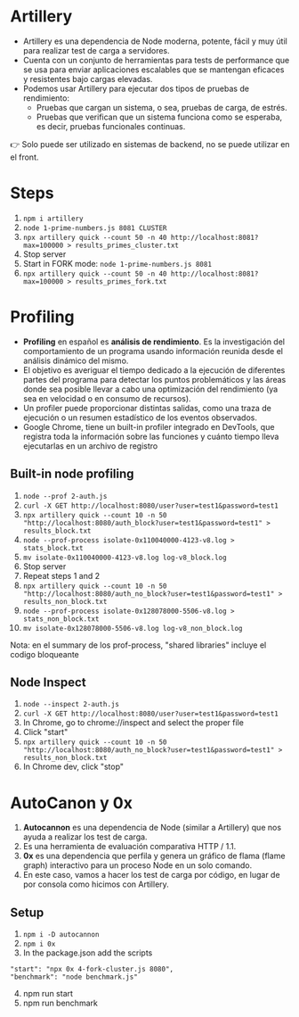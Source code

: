 # Artillery

* Artillery es una dependencia de Node moderna, potente, fácil y muy útil para realizar test de carga a servidores.
* Cuenta con un conjunto de herramientas para tests de performance que se usa para enviar aplicaciones escalables que se mantengan eficaces y resistentes bajo cargas elevadas.
* Podemos usar Artillery para ejecutar dos tipos de pruebas de rendimiento:
  * Pruebas que cargan un sistema, o sea, pruebas de carga, de estrés.
  * Pruebas que verifican que un sistema funciona como se esperaba, es decir, pruebas funcionales continuas.

👉 Solo puede ser utilizado en sistemas de backend, no se puede utilizar en el front.

# Steps

1. `npm i artillery`
2. `node 1-prime-numbers.js 8081 CLUSTER`
3. `npx artillery quick --count 50 -n 40 http://localhost:8081?max=100000 > results_primes_cluster.txt`
4. Stop server
5. Start in FORK mode: `node 1-prime-numbers.js 8081`
6. `npx artillery quick --count 50 -n 40 http://localhost:8081?max=100000 > results_primes_fork.txt`


# Profiling
* **Profiling** en español es **análisis de rendimiento**. Es la investigación del comportamiento de un programa usando información reunida desde el análisis dinámico del mismo.
* El objetivo es averiguar el tiempo dedicado a la ejecución de diferentes partes del programa para detectar los puntos problemáticos y las áreas donde sea posible llevar a cabo una optimización del rendimiento (ya sea en velocidad o en consumo de recursos).​
* Un profiler puede proporcionar distintas salidas, como una traza de ejecución o un resumen estadístico de los eventos observados.
* Google Chrome, tiene un built-in profiler integrado en DevTools, que registra toda la información sobre las funciones y cuánto tiempo lleva ejecutarlas en un archivo de registro

## Built-in node profiling

1. `node --prof 2-auth.js`
2. `curl -X GET http://localhost:8080/user?user=test1&password=test1`
3. `npx artillery quick --count 10 -n 50 "http://localhost:8080/auth_block?user=test1&password=test1" > results_block.txt`
4. `node --prof-process isolate-0x110040000-4123-v8.log > stats_block.txt`
5. `mv isolate-0x110040000-4123-v8.log log-v8_block.log`
6. Stop server
7. Repeat steps 1 and 2
8. `npx artillery quick --count 10 -n 50 "http://localhost:8080/auth_no_block?user=test1&password=test1" > results_non_block.txt`
9. `node --prof-process isolate-0x128078000-5506-v8.log > stats_non_block.txt`
10. `mv isolate-0x128078000-5506-v8.log log-v8_non_block.log`

Nota: en el summary de los prof-process, "shared libraries" incluye el codigo bloqueante

## Node Inspect
1. `node --inspect 2-auth.js`
2. `curl -X GET http://localhost:8080/user?user=test1&password=test1`
3. In Chrome, go to chrome://inspect and select the proper file 
4. Click "start"
5. `npx artillery quick --count 10 -n 50 "http://localhost:8080/auth_no_block?user=test1&password=test1" > results_non_block.txt`
6. In Chrome dev, click "stop"

# AutoCanon y 0x

1. **Autocannon** es una dependencia de Node (similar a Artillery) que nos ayuda a realizar los test de carga.
2. Es una herramienta de evaluación comparativa HTTP / 1.1.
3. **0x** es una dependencia que perfila y genera un gráfico de flama (flame graph) interactivo para un proceso Node en un solo comando.
4. En este caso, vamos a hacer los test de carga por código, en lugar de por consola como hicimos con Artillery.

## Setup
1. `npm i -D autocannon`
2. `npm i 0x`
3. In the package.json add the scripts

```
"start": "npx 0x 4-fork-cluster.js 8080",
"benchmark": "node benchmark.js"
```
4. npm run start
5. npm run benchmark
